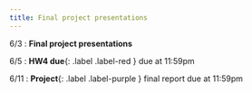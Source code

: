 ```yaml
---
title: Final project presentations
---
```


6/3
: **Final project presentations**

6/5
: **HW4 due**{: .label .label-red } due at 11:59pm

6/11
: **Project**{: .label .label-purple } final report due at 11:59pm
